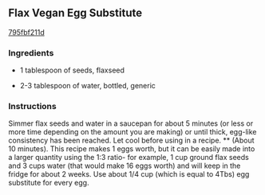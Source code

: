 ## Flax Vegan Egg Substitute

[795fbf211d](http://www.food.com/recipe/flax-vegan-egg-substitute-104832)

### Ingredients

 - 1 tablespoon of seeds, flaxseed

 - 2-3 tablespoon of water, bottled, generic

### Instructions

Simmer flax seeds and water in a saucepan for about 5 minutes (or less or more time depending on the amount you are making) or until thick, egg-like consistency has been reached. Let cool before using in a recipe. ** (About 10 minutes). This recipe makes 1 eggs worth, but it can be easily made into a larger quantity using the 1:3 ratio- for example, 1 cup ground flax seeds and 3 cups water (that would make 16 eggs worth) and will keep in the fridge for about 2 weeks. Use about 1/4 cup (which is equal to 4Tbs) egg substitute for every egg.